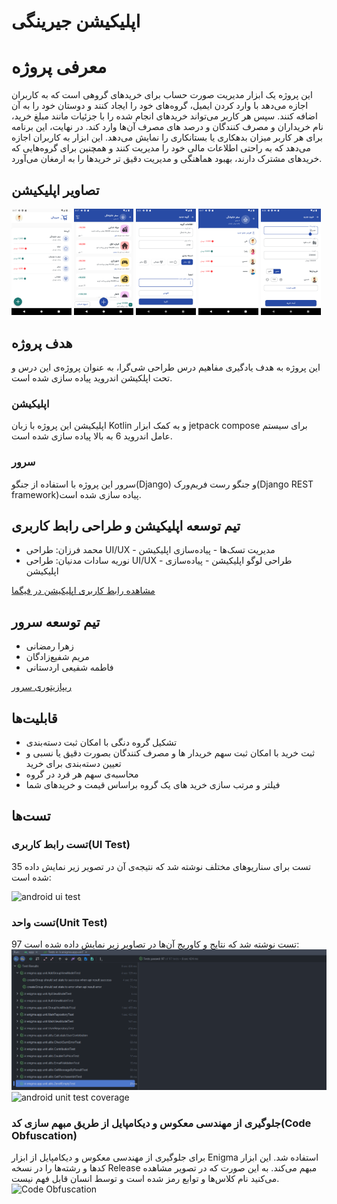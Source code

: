 # اپلیکیشن جیرینگی

# معرفی پروژه
این پروژه یک ابزار مدیریت صورت حساب برای خریدهای گروهی است که به کاربران اجازه می‌دهد با وارد کردن ایمیل، گروه‌های خود را ایجاد کنند و دوستان خود را به آن اضافه کنند. سپس هر کاربر می‌تواند خریدهای انجام شده را با جزئیات مانند مبلغ خرید، نام خریداران و مصرف کنندگان و درصد های مصرف آن‌ها وارد کند. در نهایت، این برنامه برای هر کاربر میزان بدهکاری یا بستانکاری را نمایش می‌دهد. این ابزار به کاربران اجازه می‌دهد که به راحتی اطلاعات مالی خود را مدیریت کنند و همچنین برای گروه‌هایی که خریدهای مشترک دارند، بهبود هماهنگی و مدیریت دقیق تر خریدها را به ارمغان می‌آورد.

## تصاویر اپلیکیشن
<div>
 <img src="https://github.com/EnigmaOOD/AndroidApp/blob/master/ScreenShots/Screenshot_1695491987.png" width="19%"/>
 <img src="https://github.com/EnigmaOOD/AndroidApp/blob/master/ScreenShots/Screenshot_1695491994.png" width="19%"/>
 <img src="https://github.com/EnigmaOOD/AndroidApp/blob/master/ScreenShots/Screenshot_1695492267.png" width="19%"/>
 <img src="https://github.com/EnigmaOOD/AndroidApp/blob/master/ScreenShots/Screenshot_1695492005.png" width="19%"/>
 <img src="https://github.com/EnigmaOOD/AndroidApp/blob/master/ScreenShots/Screenshot_1695492164.png" width="19%"/>
</div>


## هدف پروژه 
این پروژه به هدف یادگیری مفاهیم درس طراحی شی‌گرا، به عنوان پروژه‌ی این درس و تحت اپلکیشن اندروید پیاده سازی شده است.
### اپلیکیشن
اپلیکیشن این پروژه با زبان Kotlin و به کمک ابزار jetpack compose برای سیستم عامل اندروید 6 به بالا پیاده سازی شده است. 
### سرور
سرور این پروژه با استفاده از جنگو(Django) و جنگو رست فریم‌ورک(Django REST framework)پیاده‌ سازی شده است.

## تیم توسعه اپلیکیشن و طراحی رابط کاربری
* محمد فرزان: طراحی UI/UX - مدیریت تسک‌ها - پیاده‌سازی اپلیکیشن
* نوریه سادات مدنیان: طراحی UI/UX - طراحی لوگو اپلیکیشن - پیاده‌سازی اپلیکیشن

  
<a href="https://www.figma.com/file/25DBpvpiSYGlJPKcVtGDAQ/Untitled?type=design&node-id=0%3A1&mode=design&t=8OWLPlW4SYhwKNTP-1" target="_blank">مشاهده رابط کاربری اپلیکیشن در فیگما</a>

## تیم توسعه سرور
* زهرا رمضانی
* مریم شفیع‌زادگان
* فاطمه شفیعی اردستانی
  
 <a href="https://github.com/EnigmaOOD/Enigma_BackEnd" target="_blank">ریپازیتوری سرور</a>
 
## قابلیت‌ها
* تشکیل گروه دنگی با امکان ثبت دسته‌بندی
* ثبت خرید با امکان ثبت سهم خریدار ها و مصرف کنندگان بصورت دقیق یا نسبی و تعیین دسته‌بندی برای خرید
* محاسبه‌ی سهم هر فرد در گروه
* فیلتر و مرتب سازی خرید های یک گروه براساس قیمت و خریدهای شما
  
## تست‌ها 
### تست رابط کاربری(UI Test)

35 تست برای سناریوهای مختلف نوشته شد که نتیجه‌ی آن در تصویر زیر نمایش داده شده است:

![android ui test](https://github.com/EnigmaOOD/AndroidApp/assets/60168299/239e6cb5-895c-490a-be0c-976b6c295f61)

### تست واحد(Unit Test)
97 تست نوشته شد که نتایج و کاوریج آن‌ها در تصاویر زیر نمایش داده شده است:
<img src="ScreenShots/unit test.png" />
![android unit test coverage](https://github.com/EnigmaOOD/AndroidApp/assets/60168299/c22c6763-da4a-4a91-9374-6b6272a9092f)

### جلوگیری از مهندسی معکوس و دیکامپایل از طریق مبهم سازی کد(Code Obfuscation)
برای جلوگیری از مهندسی معکوس و دیکامپایل از ابزار Enigma استفاده شد. این ابزار کدها و رشته‌ها را در نسخه Release مبهم می‌کند. به این صورت که در تصویر مشاهده می‌کنید نام کلاس‌ها و توابع رمز شده است و توسط انسان قابل فهم نیست.
![Code Obfuscation](https://github.com/EnigmaOOD/AndroidApp/assets/60168299/08343081-df58-45aa-afb5-34312695ef8c)
